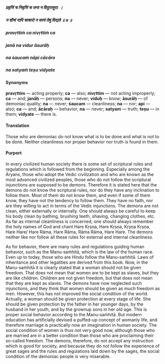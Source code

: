 ##### प्रवृत्तिं च निवृत्तिं च जना न विदुरासुरा: ।
##### न शौचं नापि चाचारो न सत्यं तेषु विद्यते ॥ ७ ॥

##### pravṛttiṁ ca nivṛttiṁ ca
##### janā na vidur āsurāḥ
##### na śaucaṁ nāpi cācāro
##### na satyaṁ teṣu vidyate

#### Synonyms

**pravṛttim** — acting properly; **ca** — also; **nivṛttim** — not acting improperly; **ca** — and; **janāḥ** — persons; **na** — never; **viduḥ** — know; **āsurāḥ** — of demoniac quality; **na** — never; **śaucam** — cleanliness; **na** — nor; **api** — also; **ca** — and; **ācāraḥ** — behavior; **na** — never; **satyam** — truth; **teṣu** — in them; **vidyate** — there is.

#### Translation

Those who are demoniac do not know what is to be done and what is not to be done. Neither cleanliness nor proper behavior nor truth is found in them.

#### Purport

In every civilized human society there is some set of scriptural rules and regulations which is followed from the beginning. Especially among the Āryans, those who adopt the Vedic civilization and who are known as the most advanced civilized peoples, those who do not follow the scriptural injunctions are supposed to be demons. Therefore it is stated here that the demons do not know the scriptural rules, nor do they have any inclination to follow them. Most of them do not know them, and even if some of them know, they have not the tendency to follow them. They have no faith, nor are they willing to act in terms of the Vedic injunctions. The demons are not clean, either externally or internally. One should always be careful to keep his body clean by bathing, brushing teeth, shaving, changing clothes, etc. As far as internal cleanliness is concerned, one should always remember the holy names of God and chant Hare Kṛṣṇa, Hare Kṛṣṇa, Kṛṣṇa Kṛṣṇa, Hare Hare/ Hare Rāma, Hare Rāma, Rāma Rāma, Hare Hare. The demons neither like nor follow all these rules for external and internal cleanliness.

As for behavior, there are many rules and regulations guiding human behavior, such as the Manu-saṁhitā, which is the law of the human race. Even up to today, those who are Hindu follow the Manu-saṁhitā. Laws of inheritance and other legalities are derived from this book. Now, in the Manu-saṁhitā it is clearly stated that a woman should not be given freedom. That does not mean that women are to be kept as slaves, but they are like children. Children are not given freedom, but that does not mean that they are kept as slaves. The demons have now neglected such injunctions, and they think that women should be given as much freedom as men. However, this has not improved the social condition of the world. Actually, a woman should be given protection at every stage of life. She should be given protection by the father in her younger days, by the husband in her youth, and by the grownup sons in her old age. This is proper social behavior according to the Manu-saṁhitā. But modern education has artificially devised a puffed-up concept of womanly life, and therefore marriage is practically now an imagination in human society. The social condition of women is thus not very good now, although those who are married are in a better condition than those who are proclaiming their so-called freedom. The demons, therefore, do not accept any instruction which is good for society, and because they do not follow the experience of great sages and the rules and regulations laid down by the sages, the social condition of the demoniac people is very miserable.